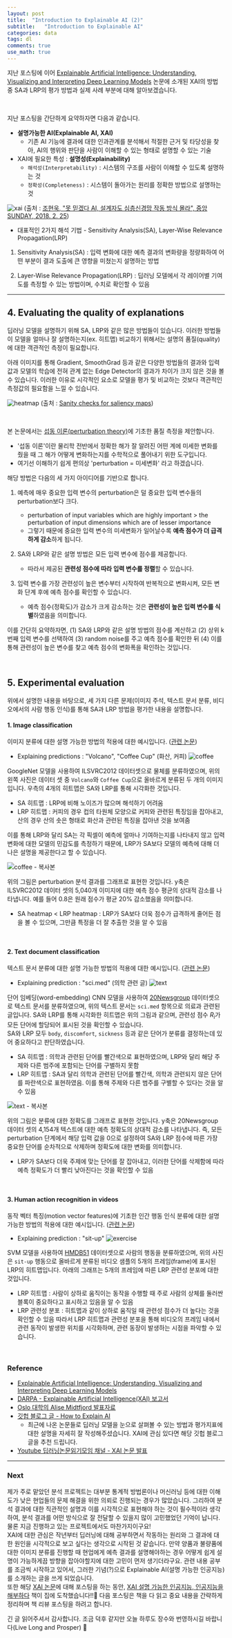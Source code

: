```yaml
---
layout: post
title:  "Introduction to Explainable AI (2)"
subtitle:   "Introduction to Explainable AI"
categories: data
tags: dl
comments: true
use_math: true
---
```


지난 포스팅에 이어 [Explainable Artificial Intelligence: Understanding, Visualizing and Interpreting Deep Learning Models](https://arxiv.org/abs/1708.0829) 논문에 소개된 XAI의 방법 중 SA과 LRP의 평가 방법과 실제 사례 부분에 대해 알아보겠습니다.

<br>

지난 포스팅을 간단하게 요약하자면 다음과 같습니다. <br>
* **설명가능한 AI(Explainable AI, XAI)**	
	* 기존 AI 기능에 결과에 대한 인과관계를 분석해서 적절한 근거 및 타당성을 찾아, AI의 행위와 판단을 사람이 이해할 수 있는 형태로 설명할 수 있는 기술
* XAI에 필요한 특성 : **설명성(Explainability)**
	* `해석성(Interpretability)` : 시스템의 구조를 사람이 이해할 수 있도록 설명하는 것
	* `정확성(Completeness)` : 시스템이 돌아가는 원리를 정확한 방법으로 설명하는 것

![xai](https://user-images.githubusercontent.com/54492747/77902089-9a377d00-72bb-11ea-9093-7df40390bb95.PNG)
(출처 : [조현욱, "못 믿겠다 AI, 설계자도 심층신경망 작동 방식 몰라", 중앙SUNDAY, 2018. 2. 25](https://news.joins.com/article/22394025))
<br>

* 대표적인 2가지 해석 기법 - Sensitivity Analysis(SA), Layer-Wise Relevance Propagation(LRP)

1) Sensitivity Analysis(SA) : 입력 변화에 대한 예측 결과의 변화량을 정량화하여 어떤 부분이 결과 도출에 큰 영향을 미쳤는지 설명하는 방법

2) Layer-Wise Relevance Propagation(LRP) : 딥러닝 모델에서 각 레이어별 기여도를 측정할 수 있는 방법이며, 수치로 확인할 수 있음

-----
## 4. Evaluating the quality of explanations
딥러닝 모델을 설명하기 위해 SA, LRP와 같은 많은 방법들이 있습니다. 이러한 방법들이 모델을 얼마나 잘 설명하는지(ex. 히트맵) 비교하기 위해서는 설명의 품질(quality)에 대한 객관적인 측정이 필요합니다.

아래 이미지를 통해 Gradient, SmoothGrad 등과 같은 다양한 방법들의 결과와 입력값과 모델의 학습에 전혀 관계 없는 Edge Detector의 결과가 차이가 크지 않은 것을 볼 수 있습니다.  이러한 이유로 시각적인 요소로 모델을 평가 및 비교하는 것보다 객관적인 측정값의 필요함을 느낄 수 있습니다.

![heatmap](https://user-images.githubusercontent.com/54492747/78141560-9f84fb00-7466-11ea-8119-9040bca57c65.png)
(출처 : [Sanity checks for saliency maps](https://dl.acm.org/doi/10.5555/3327546.3327621))

<br>

본 논문에서는 [섭동 이론(perturbation theory)](https://namu.wiki/w/%EC%84%AD%EB%8F%99%20%EC%9D%B4%EB%A1%A0)에 기초한 품질 측정을 제안합니다. <br>
* '섭동 이론'이란 물리학 전반에서 정확한 해가 잘 알려진 어떤 계에 미세한 변화를 줬을 때 그 해가 어떻게 변화하는지를 수학적으로 풀어내기 위한 도구입니다.
* 여기선 이해하기 쉽게 편의상 'perturbation = 미세변화' 라고 하겠습니다. <br>

해당 방법은 다음의 세 가지 아이디어를 기반으로 합니다.

1. 예측에 매우 중요한 입력 변수의 perturbation은 덜 중요한 입력 변수들의 perturbation보다 크다. <br>
	* perturbation of input variables which are highly important > the perturbation of input dimensions which are of lesser importance
	* 그렇기 때문에 중요한 입력 변수의 미세변화가 일어날수록 **예측 점수가 더 급격하게 감소**하게 됩니다.

2. SA와 LRP와 같은 설명 방법은 모든 입력 변수에 점수를 제공합니다. <br>
	* 따라서 제공된 **관련성 점수에 따라 입력 변수를 정렬**할 수 있습니다.

3. 입력 변수를 가장 관련성이 높은 변수부터 시작하여 반복적으로 변화시켜, 모든 변화 단계 후에 예측 점수를 확인할 수 있습니다. <br>
	* 예측 점수(정확도)가 감소가 크게 감소하는 것은 **관련성이 높은 입력 변수를 식별**하였음을 의미합니다.

이를 간단히 요약하자면, (1) SA와 LRP와 같은 설명 방법의 점수를 계산하고 (2) 상위 k번째 입력 변수를 선택하여 (3) random noise를 주고 예측 점수를 확인한 뒤 (4) 이를 통해 관련성이 높은 변수를 찾고 예측 점수의 변화폭을 확인하는 것입니다.

<br>

## 5. Experimental evaluation

위에서 설명한 내용을 바탕으로, 세 가지 다른 문제(이미지 주석, 텍스트 문서 분류, 비디오에서의 사람 행동 인식)를 통해 SA과 LRP 방법을 평가한 내용을 설명합니다.

#### 1. Image classification
이미지 분류에 대한 설명 가능한 방법의 적용에 대한 예시입니다. ([관련 논문](https://ieeexplore.ieee.org/abstract/document/7552539))

* Explaining predictions : "Volcano", "Coffee Cup" (화산, 커피)
![coffee](https://user-images.githubusercontent.com/54492747/77971232-2338cd80-7329-11ea-97a8-b5f3e37959cd.PNG)

 GoogleNet 모델을 사용하여 ILSVRC2012 데이터셋으로 물체를 분류하였으며, 위의 왼쪽 사진은 데이터 셋 중 `Volcano`와 `Coffee Cup`으로 올바르게 분류된 두 개의 이미지입니다. 우측의 4개의 히트맵은 SA와 LRP를 통해 시각화한 것입니다.
* SA 히트맵 : LRP에 비해 노이즈가 많으며 해석하기 어려움
* LRP 히트맵 : 커피의 경우 컵의 타원체 모양으로 커피와 관련된 특징임을 잡아내고, 산의 경우 산의 솟은 형태로 화산과 관련된 특징을 잡아낸 것을 보여줌

이를 통해 LRP와 달리 SA는 각 픽셀이 예측에 얼마나 기여하는지를 나타내지 않고 입력 변화에 대한 모델의 민감도를 측정하기 때문에, LRP가 SA보다 모델의 예측에 대해 더 나은 설명을 제공한다고 할 수 있습니다. <br>

![coffee - 복사본](https://user-images.githubusercontent.com/54492747/77971257-3055bc80-7329-11ea-8df6-cc2bf94e5fd7.PNG)

위의 그림은 perturbation 분석 결과를 그래프로 표현한 것입니다. y축은 ILSVRC2012 데이터 셋의 5,040개 이미지에 대한 예측 점수 평균의 상대적 감소를 나타냅니다. 예를 들어 0.8은 원래 점수가 평균 20% 감소했음을 의미합니다.
* SA heatmap < LRP heatmap : LRP가 SA보다 더욱 점수가 급격하게 줄어든 점을 볼 수 있으며, 그만큼 특정을 더 잘 추출한 것을 알 수 있음

<br>

#### 2. Text document classification
텍스트 문서 분류에 대한 설명 가능한 방법의 적용에 대한 예시입니다. ([관련 논문](https://www.ncbi.nlm.nih.gov/pmc/articles/PMC5553725/))

* Explaining prediction : "sci.med" (의학 관련 글)
![text](https://user-images.githubusercontent.com/54492747/77971265-351a7080-7329-11ea-93e6-1e83ee8aae34.PNG)

단어 임베딩(word-embedding) CNN 모델을 사용하여 [20Newsgroup](http://qwone.com/~jason/20Newsgroups/) 데이터셋으로 텍스트 문서를 분류하였으며, 위의 텍스트 문서는 `sci.med` 항목으로 의료과 관련된 글입니다. SA와 LRP를 통해 시각화한 히트맵은 위의 그림과 같으며, 관련성 점수 $R_i$가 모든 단어에 할당되어 표시된 것을 확인할 수 있습니다. <br>
SA와 LRP 모두 `body`, `discomfort`, `sickness` 등과 같은 단어가 분류를 결정하는데 있어 중요하다고 판단하였습니다.
* SA 히트맵 : 의학과 관련된 단어를 빨간색으로 표현하였으며, LRP와 달리 해당 주제와 다른 범주에 포함되는 단어를 구별하지 못함
* LRP 히트맵 : SA과 달리 의학과 관련된 단어를 빨간색, 의학과 관련되지 않은 단어를 파란색으로 표현하였음. 이를 통해 주제와 다른 범주를 구별할 수 있다는 것을 알 수 있음 <br>

![text - 복사본](https://user-images.githubusercontent.com/54492747/77971345-62671e80-7329-11ea-9003-1ab8161ef320.PNG)

위의 그림은 분류에 대한 정확도를 그래프로 표현한 것입니다. y축은 20Newsgroup 데이터 셋의 4,154개 텍스트에 대한 예측 정확도의 상대적 감소를 나타냅니다. 즉, 모든 perturbation 단계에서 해당 입력 값을 0으로 설정하여 SA와 LRP 점수에 따른 가장 중요한 단어를 순차적으로 삭제하며 정확도에 대한 변화를 의미합니다.
* LRP가 SA보다 더욱 주제에 맞는 단어를 잘 잡아내고, 이러한 단어를 삭제함에 따라 예측 정확도가 더 빨리 낮아진다는 것을 확인할 수 있음

<br>
 
#### 3. Human action recognition in videos
동작 벡터 특징(motion vector features)에 기초한 인간 행동 인식 분류에 대한 설명 가능한 방법의 적용에 대한 예시입니다. ([관련 논문](https://ieeexplore.ieee.org/abstract/document/7952445))

* Explaining prediction : "sit-up"
![exercise](https://user-images.githubusercontent.com/54492747/77971352-6b57f000-7329-11ea-97f6-5e8fc1e27e36.PNG)

SVM 모델을 사용하여 [HMDB51](https://ieeexplore.ieee.org/document/6126543) 데이터셋으로 사람의 행동을 분류하였으며, 위의 사진은 `sit-up` 행동으로 올바르게 분류된 비디오 샘플의 5개의 프레임(frame)에 표시된 LRP의 히트맵입니다. 아래의 그래프는 5개의 프레임에 따른 LRP 관련성 분포에 대한 것입니다.<br>
* LRP 히트맵 : 사람이 상하로 움직이는 동작을 수행할 때 주로 사람의 상체를 둘러싼 블록이 중요하다고 표시하고 있음을 알 수 있음
* LRP 관련성 분포 : 히트맵과 같이 상하로 움직일 때 관련성 점수가 더 높다는 것을 확인할 수 있음
따라서 LRP 히트맵과 관련성 분포을 통해 비디오의 프레임 내에서 관련 동작이 발생한 위치를 시각화하며, 관련 동장이 발생하는 시점을 파악할 수 있습니다.

<br>

### Reference
* [Explainable Artificial Intelligence: Understanding, Visualizing and Interpreting Deep Learning Models](https://arxiv.org/abs/1708.08296)
* [DARPA - Explainable Artificial Intelligence(XAI) 보고서](https://www.darpa.mil/attachments/DARPA-BAA-16-53.pdf)
* [Oslo 대학의 Alise Midtfjord 발표자료](http://folk.uio.no/geirs/STK9200/Alise_XAI.pdf)
* [깃헙 블로그 글 - How to Explain AI ](https://datanetworkanalysis.github.io/2019/09/10/HowtoExplainAI)
	* 최근에 나온 논문들로 딥러닝 모델을 눈으로 살펴볼 수 있는 방법과 평가지표에 대한 설명을 자세히 잘 작성해주셨습니다. XAI에 관심 있다면 해당 깃헙 블로그 글을 추천 드립니다.
* [Youtube 딥러닝논문읽기모임 채널 - XAI 논문 발표](https://www.youtube.com/watch?v=1WeLdfhRocI&t=431s)

-------
### Next
제가 주로 맡았던 분석 프로젝트는 대부분 통계적 방법론이나 머신러닝 등에 대한 이해도가 낮은 현업들의 문제 해결을 위한 의뢰로 진행되는 경우가 많았습니다. 그리하여 분석 결과에 대한 직관적인 설명과 이를 시각적으로 표현해야 하는 것이 필수적이라 생각하여, 분석 결과를 어떤 방식으로 잘 전달할 수 있을지 많이 고민했었던 기억이 납니다. 물론 지금 진행하고 있는 프로젝트에서도 마찬가지이구요! <br>
XAI에 대한 관심은 작년부터 딥러닝에 대해 공부하면서 작동하는 원리와 그 결과에 대한 원인을 시각적으로 보고 싶다는 생각으로 시작된 것 같습니다. 만약 양품과 불량품에 대한 이미지 분류를 진행할 때 현업에게 예측 결과를 설명해야하는 경우 어떻게 쉽게 설명이 가능하게끔 방향을 잡아야할지에 대한 고민이 먼저 생기더라구요. 관련 내용 공부를 조금씩 시작하고 있어서, 그러한 기념(?)으로 Explainable AI(설명 가능한 인공지능)를 소개하는 글을 쓰게 되었습니다. <br>
또한 해당 [XAI 논문](https://arxiv.org/abs/1708.08296)에 대해 포스팅을 하는 동안,  [XAI 설명 가능한 인공지능, 인공지능을 해부하다](https://wikibook.co.kr/xai/) 책이 집에 도착했습니다!!🤗 다음 포스팅은 책을 다 읽고 중요 내용을 간략하게 정리하며 책 리뷰 포스팅을 하려고 합니다.
<br>

긴 글 읽어주셔서 감사합니다. 조금 덕후 같지만 오늘 하루도 장수와 번영하시길 바랍니다(Live Long and Prosper) 🖖
